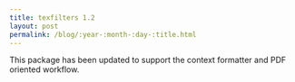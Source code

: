 ```yaml
---
title: texfilters 1.2
layout: post
permalink: /blog/:year-:month-:day-:title.html
---
```


This package has been updated to support the context formatter and PDF oriented
workflow.
